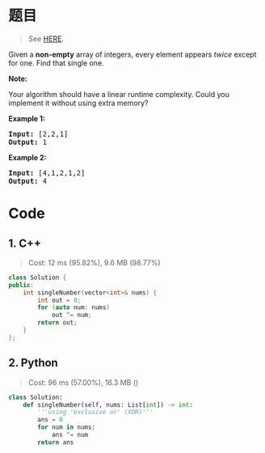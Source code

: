 # 题目

> See [HERE](https://leetcode.com/problems/single-number/).

<div><p>Given a <strong>non-empty</strong>&nbsp;array of integers, every element appears <em>twice</em> except for one. Find that single one.</p>

<p><strong>Note:</strong></p>

<p>Your algorithm should have a linear runtime complexity. Could you implement it without using extra memory?</p>

<p><strong>Example 1:</strong></p>

<pre><strong>Input:</strong> [2,2,1]
<strong>Output:</strong> 1
</pre>

<p><strong>Example 2:</strong></p>

<pre><strong>Input:</strong> [4,1,2,1,2]
<strong>Output:</strong> 4
</pre>
</div>

# Code

## 1. C++

> Cost: 12 ms (95.82%), 9.6 MB (98.77%)

```cpp
class Solution {
public:
    int singleNumber(vector<int>& nums) {
        int out = 0;
        for (auto num: nums)
            out ^= num;
        return out;
    }
};
```

## 2. Python

> Cost: 96 ms (57.00%), 16.3 MB ()

```python
class Solution:
    def singleNumber(self, nums: List[int]) -> int:
        '''using 'exclusive or' (XOR)'''
        ans = 0
        for num in nums:
            ans ^= num
        return ans
```
